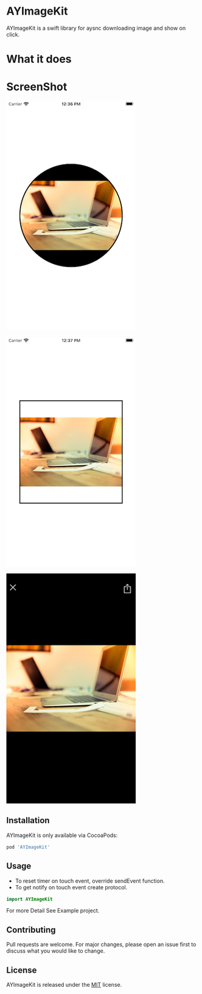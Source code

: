 # AYImageKit

AYImageKit is a swift library for aysnc downloading image and show on click.

# What it does



# ScreenShot
![alt text](https://github.com/AdnanYousaf813/AYImageKit/blob/main/Simulator%20Screen%20Shot%20-%20iPhone%208%20-%202021-09-20%20at%2012.36.14.png)

![alt text](https://github.com/AdnanYousaf813/AYImageKit/blob/main/Simulator%20Screen%20Shot%20-%20iPhone%208%20-%202021-09-20%20at%2012.37.04.png)

![alt text](https://github.com/AdnanYousaf813/AYImageKit/blob/main/Simulator%20Screen%20Shot%20-%20iPhone%208%20-%202021-09-20%20at%2012.36.17.png)

## Installation
AYImageKit is only available via CocoaPods: 
```bash
pod 'AYImageKit'
```

## Usage

* To reset timer on touch event, override sendEvent function.
* To get notify on touch event create protocol.

```swift
import AYImageKit

```

For more Detail See Example project.

## Contributing
Pull requests are welcome. For major changes, please open an issue first to discuss what you would like to change.

## License
AYImageKit is released under the [MIT](https://choosealicense.com/licenses/mit/) license.
